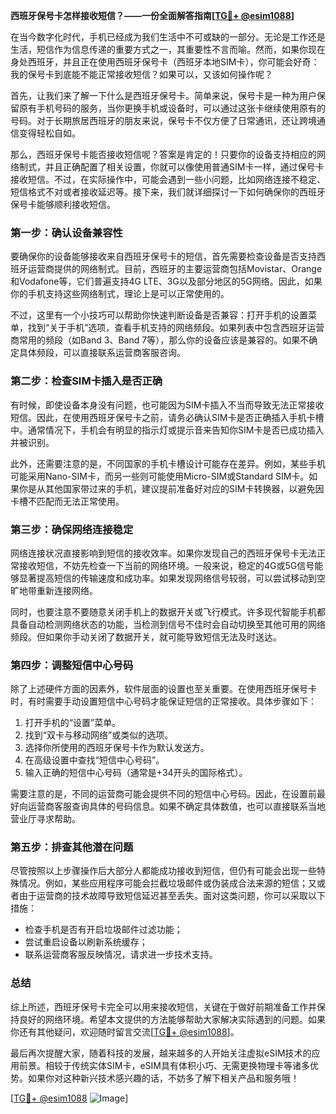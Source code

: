 **西班牙保号卡怎样接收短信？——一份全面解答指南[[TG💪+ @esim1088](https://t.me/s/esim1088)]**

在当今数字化时代，手机已经成为我们生活中不可或缺的一部分。无论是工作还是生活，短信作为信息传递的重要方式之一，其重要性不言而喻。然而，如果你现在身处西班牙，并且正在使用西班牙保号卡（西班牙本地SIM卡），你可能会好奇：我的保号卡到底能不能正常接收短信？如果可以，又该如何操作呢？

首先，让我们来了解一下什么是西班牙保号卡。简单来说，保号卡是一种为用户保留原有手机号码的服务，当你更换手机或设备时，可以通过这张卡继续使用原有的号码。对于长期旅居西班牙的朋友来说，保号卡不仅方便了日常通讯，还让跨境通信变得轻松自如。

那么，西班牙保号卡能否接收短信呢？答案是肯定的！只要你的设备支持相应的网络制式，并且正确配置了相关设置，你就可以像使用普通SIM卡一样，通过保号卡接收短信。不过，在实际操作中，可能会遇到一些小问题，比如网络连接不稳定、短信格式不对或者接收延迟等。接下来，我们就详细探讨一下如何确保你的西班牙保号卡能够顺利接收短信。

### 第一步：确认设备兼容性

要确保你的设备能够接收来自西班牙保号卡的短信，首先需要检查设备是否支持西班牙运营商提供的网络制式。目前，西班牙的主要运营商包括Movistar、Orange和Vodafone等，它们普遍支持4G LTE、3G以及部分地区的5G网络。因此，如果你的手机支持这些网络制式，理论上是可以正常使用的。

不过，这里有一个小技巧可以帮助你快速判断设备是否兼容：打开手机的设置菜单，找到“关于手机”选项，查看手机支持的网络频段。如果列表中包含西班牙运营商常用的频段（如Band 3、Band 7等），那么你的设备应该是兼容的。如果不确定具体频段，可以直接联系运营商客服咨询。

### 第二步：检查SIM卡插入是否正确

有时候，即使设备本身没有问题，也可能因为SIM卡插入不当而导致无法正常接收短信。因此，在使用西班牙保号卡之前，请务必确认SIM卡是否正确插入手机卡槽中。通常情况下，手机会有明显的指示灯或提示音来告知你SIM卡是否已成功插入并被识别。

此外，还需要注意的是，不同国家的手机卡槽设计可能存在差异。例如，某些手机可能采用Nano-SIM卡，而另一些则可能使用Micro-SIM或Standard SIM卡。如果你是从其他国家带过来的手机，建议提前准备好对应的SIM卡转换器，以避免因卡槽不匹配而无法正常使用。

### 第三步：确保网络连接稳定

网络连接状况直接影响到短信的接收效率。如果你发现自己的西班牙保号卡无法正常接收短信，不妨先检查一下当前的网络环境。一般来说，稳定的4G或5G信号能够显著提高短信的传输速度和成功率。如果发现网络信号较弱，可以尝试移动到空旷地带重新连接网络。

同时，也要注意不要随意关闭手机上的数据开关或飞行模式。许多现代智能手机都具备自动检测网络状态的功能，当检测到信号不佳时会自动切换至其他可用的网络频段。但如果你手动关闭了数据开关，就可能导致短信无法及时送达。

### 第四步：调整短信中心号码

除了上述硬件方面的因素外，软件层面的设置也至关重要。在使用西班牙保号卡时，有时需要手动设置短信中心号码才能保证短信的正常接收。具体步骤如下：

1. 打开手机的“设置”菜单。
2. 找到“双卡与移动网络”或类似的选项。
3. 选择你所使用的西班牙保号卡作为默认发送方。
4. 在高级设置中查找“短信中心号码”。
5. 输入正确的短信中心号码（通常是+34开头的国际格式）。

需要注意的是，不同的运营商可能会提供不同的短信中心号码。因此，在设置前最好向运营商客服查询具体的号码信息。如果不确定具体数值，也可以直接联系当地营业厅寻求帮助。

### 第五步：排查其他潜在问题

尽管按照以上步骤操作后大部分人都能成功接收到短信，但仍有可能会出现一些特殊情况。例如，某些应用程序可能会拦截垃圾邮件或伪装成合法来源的短信；又或者由于运营商的技术故障导致短信延迟甚至丢失。面对这类问题，你可以采取以下措施：

- 检查手机是否有开启垃圾邮件过滤功能；
- 尝试重启设备以刷新系统缓存；
- 联系运营商客服反映情况，请求进一步技术支持。

### 总结

综上所述，西班牙保号卡完全可以用来接收短信，关键在于做好前期准备工作并保持良好的网络环境。希望本文提供的方法能够帮助大家解决实际遇到的问题。如果你还有其他疑问，欢迎随时留言交流[[TG💪+ @esim1088](https://t.me/s/esim1088)]。

最后再次提醒大家，随着科技的发展，越来越多的人开始关注虚拟eSIM技术的应用前景。相较于传统实体SIM卡，eSIM具有体积小巧、无需更换物理卡等诸多优势。如果你对这种新兴技术感兴趣的话，不妨多了解下相关产品和服务哦！

[[TG💪+ @esim1088](https://t.me/s/esim1088) ![Image](https://i.postimg.cc/4NQfJmqS/Snipaste-2025-05-13-00-14-12.png)]
